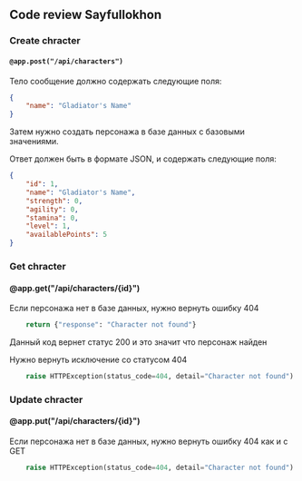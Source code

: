 ## Code review Sayfullokhon

### Create chracter
#### `@app.post("/api/characters")`
Тело сообщение должно содержать следующие поля:

```json
{
    "name": "Gladiator's Name"
}
```
Затем нужно создать персонажа в базе данных с базовыми значениями.

Ответ должен быть в формате JSON, и содержать следующие поля: 
```json
{
    "id": 1,
    "name": "Gladiator's Name",
    "strength": 0,
    "agility": 0,
    "stamina": 0,
    "level": 1,
    "availablePoints": 5
}
```

### Get chracter
#### @app.get("/api/characters/{id}")
Если персонажа нет в базе данных, нужно вернуть ошибку 404

```py
    return {"response": "Character not found"}
```
Данный код вернет статус 200 и это значит что персонаж найден

Нужно вернуть исключение со статусом 404

```py
    raise HTTPException(status_code=404, detail="Character not found")
```

### Update chracter
#### @app.put("/api/characters/{id}")
Если персонажа нет в базе данных, нужно вернуть ошибку 404 как и с GET

```py
    raise HTTPException(status_code=404, detail="Character not found")
```
